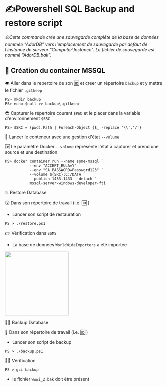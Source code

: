 
# ✍Powershell SQL Backup and restore script 

_*👍Cette commande crée une sauvegarde complète de la base de données nommée "AdorDB" vers l'emplacement de sauvegarde par défaut de                l'instance de serveur "Computer\Instance". Le fichier de sauvegarde est nommé "AdorDB.bak".*_


## 👣 Création du container MSSQL

👁 Aller dans le repertoire de son :id: et creer un répertoire `backup` et y mettre le fichier `.gitkeep`

```
PS> mkdir backup
PS> echo $null >> backup\.gitkeep
```

😎 Capturer le répertoire courant `$PWD` et le placer dans la variable d'environnement `$SRC`

```
PS> $SRC = (pwd).Path | Foreach-Object {$_ -replace '\\','/'}
```

🚓 Lancer le conteneur avec une gestion d'état `--volume`

🆗 Le paramètre Docker `--volume` représente l'état à capturer et prend une source et une destination

```
PS> docker container run --name some-mssql `
           --env "ACCEPT_EULA=Y" `
           --env "SA_PASSWORD=Password123" `
           --volume ${SRC}:C:/DATA `
           --publish 1433:1433 --detach `
           mssql-server-windows-developer-fti
```

💥 Restore Database

🕠 Dans son répertoire de travail (i.e. :id: )

* Lancer son script de restauration

```
PS > .\restore.ps1
```

👉 Vérification dans `SSMS` 

* La base de donnees `WorldWideImporters` a été importée

<img src="sql.JPG" width="204" heidth="477"></img>

🤷‍♀️ Backup Database

:pushpin: Dans son répertoire de travail (i.e. :id: )

* Lancer son script de backup

```
PS > .\backup.ps1
```

🤦‍♂️ Vérification

```
PS > gci backup
```

* le fichier `wwwi_2.bak` doit ètre présent 
